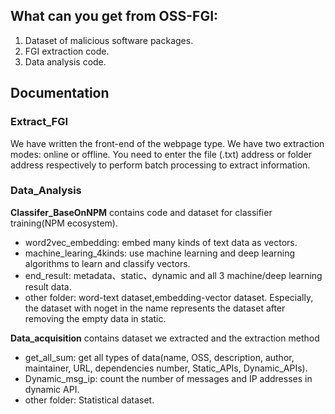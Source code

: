 ## What can you get from OSS-FGI:

1. Dataset of malicious software packages.
2. FGI extraction code.
3. Data analysis code.

## Documentation 

### Extract_FGI
We have written the front-end of the webpage type. We have two extraction modes: online or offline. You need to enter the file (.txt) address or folder address respectively to perform batch processing to extract information.

### Data_Analysis

**Classifer_BaseOnNPM** contains code and dataset for classifier training(NPM ecosystem).
- word2vec_embedding: embed many kinds of text data as vectors.
- machine_learing_4kinds: use machine learning and deep learning algorithms to learn and classify vectors.
- end_result: metadata、static、dynamic and all 3 machine/deep learning result data.
- other folder: word-text dataset,embedding-vector dataset. Especially, the dataset with noget in the name represents the dataset after removing the empty data in static.

**Data_acquisition** contains dataset we extracted and the extraction method
- get_all_sum: get all types of data(name, OSS, description, author, maintainer, URL, dependencies number, Static_APIs, Dynamic_APIs).
- Dynamic_msg_ip: count the number of messages and IP addresses in dynamic API.
- other folder: Statistical dataset. 
